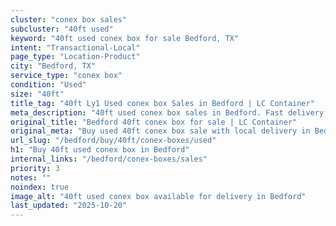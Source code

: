 ```yaml
---
cluster: "conex box sales"
subcluster: "40ft used"
keyword: "40ft used conex box for sale Bedford, TX"
intent: "Transactional-Local"
page_type: "Location-Product"
city: "Bedford, TX"
service_type: "conex box"
condition: "Used"
size: "40ft"
title_tag: "40ft Ly1 Used conex box Sales in Bedford | LC Container"
meta_description: "40ft used conex box sales in Bedford. Fast delivery, competitive pricing. Serving conex boxes area. Quote ID: 7UT. Call (214) 524-4168 for your free quote today."
original_title: "Bedford 40ft conex box for sale | LC Container"
original_meta: "Buy used 40ft conex box sale with local delivery in Bedford, TX. LC Container — local Since 2003. Request a fast quote today."
url_slug: "/bedford/buy/40ft/conex-boxes/used"
h1: "Buy 40ft used conex box in Bedford"
internal_links: "/bedford/conex-boxes/sales"
priority: 3
notes: ""
noindex: true
image_alt: "40ft used conex box available for delivery in Bedford"
last_updated: "2025-10-20"
---
```


<!-- TODO: Add unique city/inventory copy, images, and internal links here. -->
